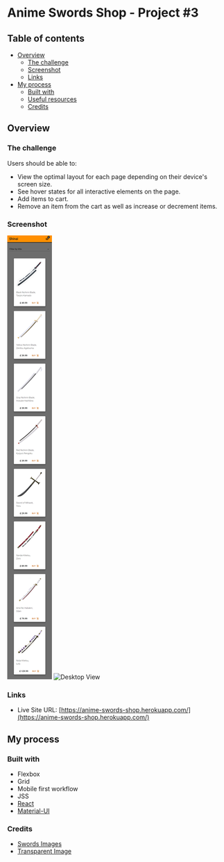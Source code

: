 # Anime Swords Shop - Project #3

## Table of contents

- [Overview](#overview)
  - [The challenge](#the-challenge)
  - [Screenshot](#screenshot)
  - [Links](#links)
- [My process](#my-process)
  - [Built with](#built-with)
  - [Useful resources](#useful-resources)
  - [Credits](#credits)

## Overview

### The challenge

Users should be able to:

- View the optimal layout for each page depending on their device's screen size.
- See hover states for all interactive elements on the page.
- Add items to cart.
- Remove an item from the cart as well as increase or decrement items.

### Screenshot

![Mobile View](./screenshots/mobileView.png)
![Desktop View](./screenshots/dekstopView.png)

### Links

- Live Site URL: [https://anime-swords-shop.herokuapp.com/](https://anime-swords-shop.herokuapp.com/)

## My process

### Built with

- Flexbox
- Grid
- Mobile first workflow
- JSS
- [React](https://reactjs.org/)
- [Material-UI](https://material-ui.com/)

### Credits

- [Swords Images](https://www.otakuninjahero.com/)
- [Transparent Image](pngaaa.com/)
